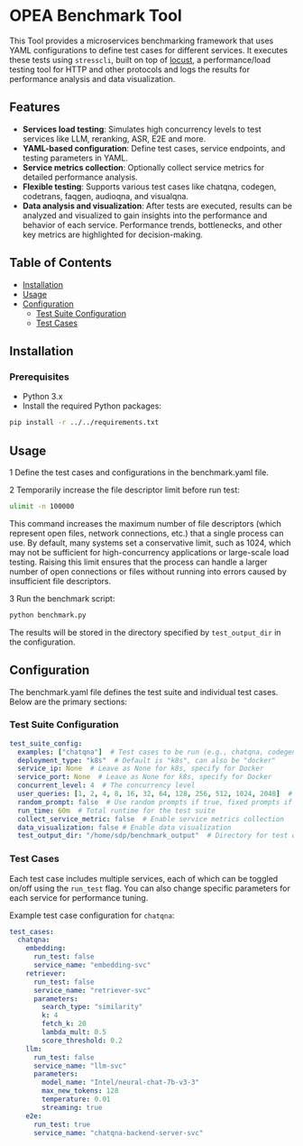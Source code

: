 # OPEA Benchmark Tool

This Tool provides a microservices benchmarking framework that uses YAML configurations to define test cases for different services. It executes these tests using `stresscli`, built on top of [locust](https://github.com/locustio/locust), a performance/load testing tool for HTTP and other protocols and logs the results for performance analysis and data visualization.

## Features

- **Services load testing**: Simulates high concurrency levels to test services like LLM, reranking, ASR, E2E and more.
- **YAML-based configuration**: Define test cases, service endpoints, and testing parameters in YAML.
- **Service metrics collection**: Optionally collect service metrics for detailed performance analysis.
- **Flexible testing**: Supports various test cases like chatqna, codegen, codetrans, faqgen, audioqna, and visualqna.
- **Data analysis and visualization**: After tests are executed, results can be analyzed and visualized to gain insights into the performance and behavior of each service. Performance trends, bottlenecks, and other key metrics are highlighted for decision-making.

## Table of Contents

- [Installation](#installation)
- [Usage](#usage)
- [Configuration](#configuration)
  - [Test Suite Configuration](#test-suite-configuration)
  - [Test Cases](#test-cases)


## Installation

### Prerequisites

- Python 3.x
- Install the required Python packages:

```bash
pip install -r ../../requirements.txt
```

## Usage

1 Define the test cases and configurations in the benchmark.yaml file.

2 Temporarily increase the file descriptor limit before run test:

```bash
ulimit -n 100000
```

This command increases the maximum number of file descriptors (which represent open files, network connections, etc.) that a single process can use. By default, many systems set a conservative limit, such as 1024, which may not be sufficient for high-concurrency applications or large-scale load testing. Raising this limit ensures that the process can handle a larger number of open connections or files without running into errors caused by insufficient file descriptors.

3 Run the benchmark script:

```bash
python benchmark.py
```

The results will be stored in the directory specified by `test_output_dir` in the configuration.


## Configuration

The benchmark.yaml file defines the test suite and individual test cases. Below are the primary sections:

### Test Suite Configuration

```yaml
test_suite_config: 
  examples: ["chatqna"]  # Test cases to be run (e.g., chatqna, codegen)
  deployment_type: "k8s"  # Default is "k8s", can also be "docker"
  service_ip: None  # Leave as None for k8s, specify for Docker
  service_port: None  # Leave as None for k8s, specify for Docker
  concurrent_level: 4  # The concurrency level
  user_queries: [1, 2, 4, 8, 16, 32, 64, 128, 256, 512, 1024, 2048]  # Number of test requests
  random_prompt: false  # Use random prompts if true, fixed prompts if false
  run_time: 60m  # Total runtime for the test suite
  collect_service_metric: false  # Enable service metrics collection
  data_visualization: false # Enable data visualization
  test_output_dir: "/home/sdp/benchmark_output"  # Directory for test outputs
```

### Test Cases

Each test case includes multiple services, each of which can be toggled on/off using the `run_test` flag. You can also change specific parameters for each service for performance tuning.

Example test case configuration for `chatqna`:

```yaml
test_cases:
  chatqna:
    embedding:
      run_test: false
      service_name: "embedding-svc"
    retriever:
      run_test: false
      service_name: "retriever-svc"
      parameters:
        search_type: "similarity"
        k: 4
        fetch_k: 20
        lambda_mult: 0.5
        score_threshold: 0.2
    llm:
      run_test: false
      service_name: "llm-svc"
      parameters:
        model_name: "Intel/neural-chat-7b-v3-3"
        max_new_tokens: 128
        temperature: 0.01
        streaming: true
    e2e:
      run_test: true
      service_name: "chatqna-backend-server-svc"
```
